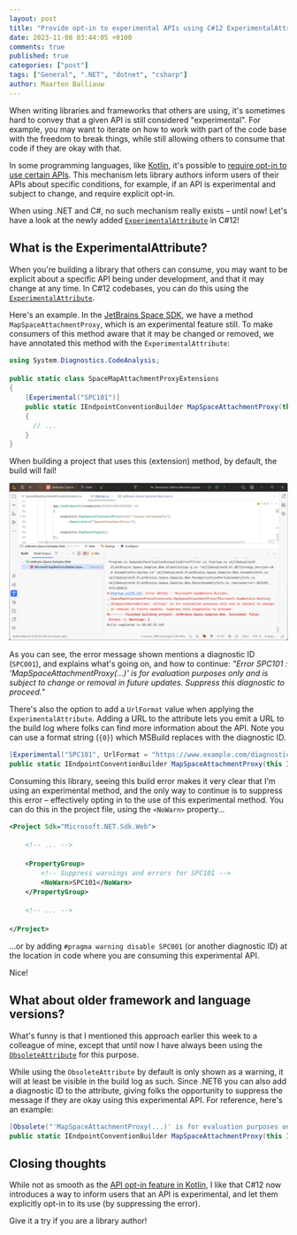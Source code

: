 ```yaml
---
layout: post
title: "Provide opt-in to experimental APIs using C#12 ExperimentalAttribute"
date: 2023-11-08 03:44:05 +0100
comments: true
published: true
categories: ["post"]
tags: ["General", ".NET", "dotnet", "csharp"]
author: Maarten Balliauw
---
```


When writing libraries and frameworks that others are using, it's sometimes hard to convey that a given API is still considered "experimental".
For example, you may want to iterate on how to work with part of the code base with the freedom to break things, while still allowing others to consume that code if they are okay with that.

In some programming languages, like [Kotlin](https://kotlinlang.org/), it's possible to [require opt-in to use certain APIs](https://kotlinlang.org/docs/opt-in-requirements.html).
This mechanism lets library authors inform users of their APIs about specific conditions, for example, if an API is experimental and subject to change, and require explicit opt-in.

When using .NET and C#, no such mechanism really exists – until now! Let's have a look at the newly added [`ExperimentalAttribute`](https://learn.microsoft.com/en-us/dotnet/csharp/language-reference/proposals/csharp-12.0/experimental-attribute) in C#12!

## What is the ExperimentalAttribute?

When you're building a library that others can consume, you may want to be explicit about a specific API being under development, and that it may change at any time.
In C#12 codebases, you can do this using the [`ExperimentalAttribute`](https://learn.microsoft.com/en-us/dotnet/csharp/language-reference/proposals/csharp-12.0/experimental-attribute).

Here's an example. In the [JetBrains Space SDK](https://www.github.com/space-dotnet-sdk/), we have a method `MapSpaceAttachmentProxy`, which is an experimental feature still.
To make consumers of this method aware that it may be changed or removed, we have annotated this method with the `ExperimentalAttribute`:

```csharp
using System.Diagnostics.CodeAnalysis;

public static class SpaceMapAttachmentProxyExtensions
{
    [Experimental("SPC101")]
    public static IEndpointConventionBuilder MapSpaceAttachmentProxy(this IEndpointRouteBuilder endpoints, string path)
    {
      // ...
    }
}
```

When building a project that uses this (extension) method, by default, the build will fail!

![Build failure when using experimental API in .NET](/images/2023/11/experimentalattribute-csharp.png)

As you can see, the error message shown mentions a diagnostic ID (`SPC001`), and explains what's going on, and how to continue:
_"Error SPC101 : 'MapSpaceAttachmentProxy(...)' is for evaluation purposes only and is subject to change or removal in future updates. Suppress this diagnostic to proceed._"

There's also the option to add a `UrlFormat` value when applying the `ExperimentalAttribute`.
Adding a URL to the attribute lets you emit a URL to the build log where folks can find more information about the API.
Note you can use a format string (`{0}`) which MSBuild replaces with the diagnostic ID.

```csharp
[Experimental("SPC101", UrlFormat = "https://www.example.com/diagnostics/{0}.html")]
public static IEndpointConventionBuilder MapSpaceAttachmentProxy(this IEndpointRouteBuilder endpoints, string path)
```

Consuming this library, seeing this build error makes it very clear that I'm using an experimental method, and the only way to continue is to suppress this error – effectively opting in to the use of this experimental method.
You can do this in the project file, using the `<NoWarn>` property...

```xml
<Project Sdk="Microsoft.NET.Sdk.Web">

    <!-- ... -->

    <PropertyGroup>
        <!-- Suppress warnings and errors for SPC101 -->
        <NoWarn>SPC101</NoWarn>
    </PropertyGroup>

    <!-- ... -->

</Project>
```

...or by adding `#pragma warning disable SPC001` (or another diagnostic ID) at the location in code where you are consuming this experimental API.

Nice!

## What about older framework and language versions?

What's funny is that I mentioned this approach earlier this week to a colleague of mine, except that until now I have always been using the [`ObsoleteAttribute`](https://learn.microsoft.com/en-us/dotnet/api/system.obsoleteattribute) for this purpose.

While using the `ObsoleteAttribute` by default is only shown as a warning, it will at least be visible in the build log as such.
Since .NET6 you can also add a diagnostic ID to the attribute, giving folks the opportunity to suppress the message if they are okay using this experimental API.
For reference, here's an example:

```csharp
[Obsolete("'MapSpaceAttachmentProxy(...)' is for evaluation purposes only and is subject to change or removal in future updates. Suppress this diagnostic to remove this warning.", DiagnosticId = "SPC101")]
public static IEndpointConventionBuilder MapSpaceAttachmentProxy(this IEndpointRouteBuilder endpoints, string path)
```

## Closing thoughts

While not as smooth as the [API opt-in feature in Kotlin](https://kotlinlang.org/docs/opt-in-requirements.html), I like that C#12 now introduces a way to inform users that an API is experimental, and let them explicitly opt-in to its use (by suppressing the error).

Give it a try if you are a library author!
